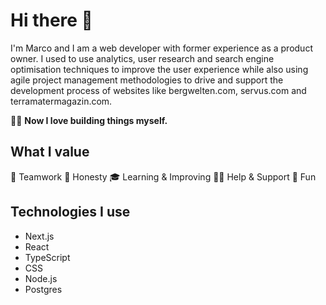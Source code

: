 # Hi there 👋

I'm Marco and I am a web developer with former experience as a product owner. I used to use analytics, user research and search engine optimisation techniques to improve the user experience while also using agile project management methodologies to drive and support the development process of websites like bergwelten.com, servus.com and terramatermagazin.com.

👷‍♂️ **Now I love building things myself.**

## What I value

💪  Teamwork
💬  Honesty
🎓  Learning & Improving
🐕‍🦺  Help & Support
🤪  Fun

## Technologies I use

- Next.js
- React
- TypeScript
- CSS
- Node.js
- Postgres
